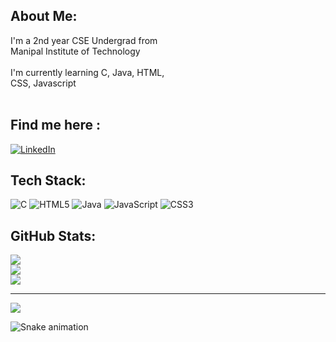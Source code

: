 ## About Me:
I'm a 2nd year CSE Undergrad from<br>Manipal Institute of Technology<br><br>I'm currently learning C, Java, HTML,<br>CSS, Javascript<br><br>


## Find me here :
[![LinkedIn](https://img.shields.io/badge/LinkedIn-%230077B5.svg?logo=linkedin&logoColor=white)](https://linkedin.com/in/viswatarakalamsetty) 

## Tech Stack:
![C](https://img.shields.io/badge/c-%2300599C.svg?style=flat&logo=c&logoColor=white) ![HTML5](https://img.shields.io/badge/html5-%23E34F26.svg?style=flat&logo=html5&logoColor=white) ![Java](https://img.shields.io/badge/java-%23ED8B00.svg?style=flat&logo=java&logoColor=white) ![JavaScript](https://img.shields.io/badge/javascript-%23323330.svg?style=flat&logo=javascript&logoColor=%23F7DF1E) ![CSS3](https://img.shields.io/badge/css3-%231572B6.svg?style=flat&logo=css3&logoColor=white)
## GitHub Stats:
![](https://github-readme-stats.vercel.app/api?username=viswatara&theme=react&hide_border=true&include_all_commits=true&count_private=true)<br/>
![](https://github-readme-streak-stats.herokuapp.com/?user=viswatara&theme=react&hide_border=true)<br/>
![](https://github-readme-stats.vercel.app/api/top-langs/?username=viswatara&theme=react&hide_border=true&include_all_commits=true&count_private=true&layout=compact)

---
[![](https://visitcount.itsvg.in/api?id=viswatara&icon=9&color=10)](https://visitcount.itsvg.in)


  ![Snake animation](https://github.com/viswatara/viswatara/blob/output/github-contribution-grid-snake.svg)

